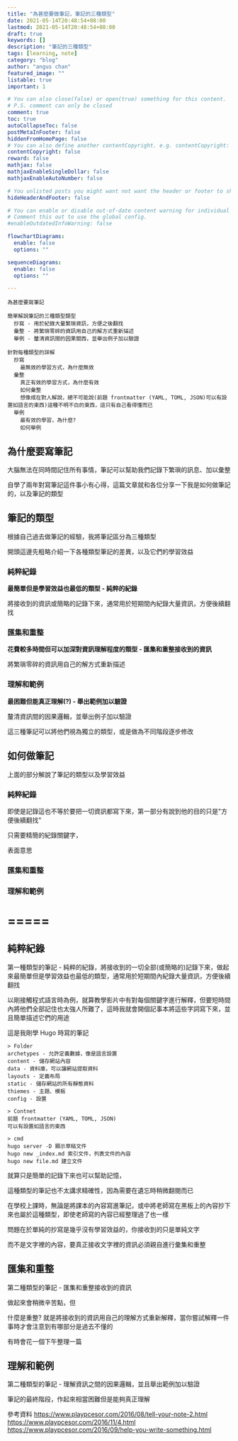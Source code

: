 ```yaml
---
title: "為甚麼要做筆記，筆記的三種類型"
date: 2021-05-14T20:48:54+08:00
lastmod: 2021-05-14T20:48:54+08:00
draft: true
keywords: []
description: "筆記的三種類型"
tags: [learning, note]
category: "blog"
author: "angus chan"
featured_image: ""
listable: true
important: 1

# You can also close(false) or open(true) something for this content.
# P.S. comment can only be closed
comment: true
toc: true
autoCollapseToc: false
postMetaInFooter: false
hiddenFromHomePage: false
# You can also define another contentCopyright. e.g. contentCopyright: "This is another copyright."
contentCopyright: false
reward: false
mathjax: false
mathjaxEnableSingleDollar: false
mathjaxEnableAutoNumber: false

# You unlisted posts you might want not want the header or footer to show
hideHeaderAndFooter: false

# You can enable or disable out-of-date content warning for individual post.
# Comment this out to use the global config.
#enableOutdatedInfoWarning: false

flowchartDiagrams:
  enable: false
  options: ""

sequenceDiagrams: 
  enable: false
  options: ""

---
```


~~~~~
為甚麼要寫筆記

簡單解說筆記的三種類型類型
  抄寫 - 用於紀錄大量繁瑣資訊，方便之後翻找
  彙整 - 將繁瑣零碎的資訊用自己的解方式重新描述
  舉例 - 釐清資訊間的因果關西，並舉出例子加以驗證

針對每種類型的詳解
  抄寫
    最無效的學習方式，為什麼無效
  彙整
    真正有效的學習方式，為什麼有效
    如何彙整
    想像成在對人解說，總不可能說(前題 frontmatter (YAML, TOML, JSON)可以有設置如語言的東西)這種不明不白的東西，這只有自己看得懂而已
  舉例
    最有效的學習，為什麼?
    如何舉例
~~~~~

## 為什麼要寫筆記
大腦無法在同時間記住所有事情，筆記可以幫助我們記錄下繁瑣的訊息、加以彙整



自學了兩年對寫筆記這件事小有心得，這篇文章就和各位分享一下我是如何做筆記的，以及筆記的類型


## 筆記的類型

根據自己過去做筆記的經驗，我將筆記區分為三種類型

開頭這邊先粗略介紹一下各種類型筆記的差異，以及它們的學習效益

### 純粹紀錄

**最簡單但是學習效益也最低的類型 - 純粹的紀錄**

將接收到的資訊或簡略的記錄下來，通常用於短期間內紀錄大量資訊，方便後續翻找


### 匯集和重整

**花費較多時間但可以加深對資訊理解程度的類型 - 匯集和重整接收到的資訊**

將繁瑣零碎的資訊用自己的解方式重新描述

### 理解和範例

**最困難但能真正理解(?)  - 舉出範例加以驗證**

釐清資訊間的因果邏輯，並舉出例子加以驗證



這三種筆記可以將他們視為獨立的類型，或是做為不同階段逐步修改


## 如何做筆記

上面的部分解說了筆記的類型以及學習效益

### 純粹紀錄

即使是記錄這也不等於要把一切資訊都寫下來，第一部分有說到他的目的只是"方便後續翻找"

只需要精簡的紀錄關鍵字，

表面意思





### 匯集和重整

### 理解和範例





# =====

## 純粹紀錄

第一種類型的筆記 - 純粹的紀錄，將接收到的一切全部(或簡略的)記錄下來，做起來最簡單但是學習效益也最低的類型，通常用於短期間內紀錄大量資訊，方便後續翻找

以剛接觸程式語言時為例，就算教學影片中有對每個關鍵字進行解釋，但要短時間內將他們全部記住也太強人所難了，這時我就會開個記事本將這些字詞寫下來，並且簡單描述它們的用途

這是我剛學 Hugo 時寫的筆記

```
> Folder
archetypes - 允許定義數據，像是語言設置
content - 儲存網站內容
data - 資料庫，可以讓網站提取資料
layouts - 定義布局
static - 儲存網站的所有靜態資料
thiemes - 主題、模板
config - 設置

> Contnet
前題 frontmatter (YAML, TOML, JSON)
可以有設置如語言的東西

> cmd
hugo server -D 顯示草稿文件
hugo new _index.md 索引文件，列表文件的內容
hugo new file.md 建立文件
```

就算只是簡單的記錄下來也可以幫助記憶，

這種類型的筆記也不太講求精確性，因為需要在遺忘時稍微翻閱而已



在學校上課時，無論是將課本的內容寫進筆記，或中將老師寫在黑板上的內容抄下來也屬於這種類型，即使老師寫的內容已經整理過了也一樣

問題在於單純的抄寫是幾乎沒有學習效益的，你接收到的只是單純文字

而不是文字裡的內容，要真正接收文字裡的資訊必須親自進行彙集和重整


## 匯集和重整
第二種類型的筆記 - 匯集和重整接收到的資訊

做起來會稍微辛苦點，但


什麼是重整? 就是將接收到的資訊用自己的理解方式重新解釋，當你嘗試解釋一件事時才會注意到有哪部分是過去不懂的


有時會花一個下午整理一篇






## 理解和範例
第二種類型的筆記 - 理解資訊之間的因果邏輯，並且舉出範例加以驗證

筆記的最終階段，作起來相當困難但是能夠真正理解




參考資料
https://www.playpcesor.com/2016/08/tell-your-note-2.html
https://www.playpcesor.com/2016/11/4.html
https://www.playpcesor.com/2016/09/help-you-write-something.html
<!--more-->
